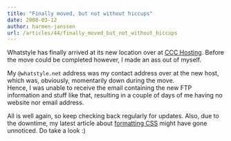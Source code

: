 ```yaml
---
title: "Finally moved, but not without hiccups"
date: 2008-03-12
author: harmen-janssen
url: /articles/44/finally_moved_but_not_without_hiccups
---
```


<p>
Whatstyle has finally arrived at its new location over at <a href="http://www.ccchosting.nl">CCC Hosting</a>. Before the move could be completed however, I made an ass out of myself.</p>
<p>My <code>@whatstyle.net</code> address was my contact address over at the new host, which was, obviously, momentarily down during the move.<br>
Hence, I was unable to receive the  email containing the new FTP information and stuff like that, resulting in a couple of days of me having no website nor email address.</p>
<p>All is well again, so keep checking back regularly for updates. Also, due to the downtime, my latest article about <a href="http://www.whatstyle.net/articles/43/formatting_css_how_not_to_do_it">formatting CSS</a> might have gone unnoticed. Do take a look :)</p>
